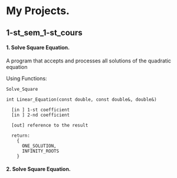 
# My Projects.

## 1-st_sem_1-st_cours 

#### 1.   Solve Square Equation.

 A program that accepts and processes all solutions of the quadratic equation 
 
  Using Functions:
  
    Solve_Square 
      
    int Linear_Equation(const double, const double&, double&)
      
      [in ] 1-st coefficient
      [in ] 2-nd coefficient      
      
      [out] reference to the result
        
      return:
        {
          ONE_SOLUTION,
          INFINITY_ROOTS
        }
        
  
 
#### 2.   Solve Square Equation.
